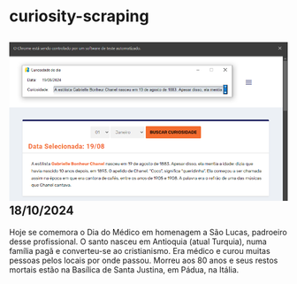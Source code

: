 # curiosity-scraping
![Budget](./execucao.png)
18/10/2024
-
Hoje se comemora o Dia do Médico em homenagem a São Lucas, padroeiro desse profissional. O santo nasceu em Antioquia (atual Turquia), numa família pagã e converteu-se ao cristianismo. Era médico e curou muitas pessoas pelos locais por onde passou. Morreu aos 80 anos e seus restos mortais estão na Basílica de Santa Justina, em Pádua, na Itália.
